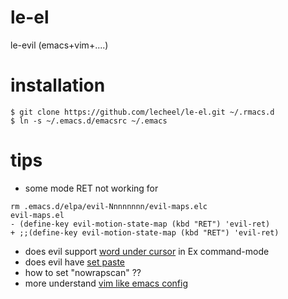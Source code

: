 # le-el
le-evil (emacs+vim+....)

# installation
```
$ git clone https://github.com/lecheel/le-el.git ~/.rmacs.d
$ ln -s ~/.emacs.d/emacsrc ~/.emacs
```

# tips
* some mode RET not working for <RET>
```
rm .emacs.d/elpa/evil-Nnnnnnnn/evil-maps.elc
evil-maps.el
- (define-key evil-motion-state-map (kbd "RET") 'evil-ret)
+ ;;(define-key evil-motion-state-map (kbd "RET") 'evil-ret)
```
* does evil support <C-R><C-W> [word under cursor](https://github.com/tarao/evil-plugins) in Ex command-mode
* does evil have [set paste](http://stackoverflow.com/questions/18691973/is-there-a-set-paste-option-in-emacs-to-paste-paste-from-external-clipboard) 
* how to set "nowrapscan" ??
* more understand [vim like emacs config](http://nathantypanski.com/blog/2014-08-03-a-vim-like-emacs-config.html)
